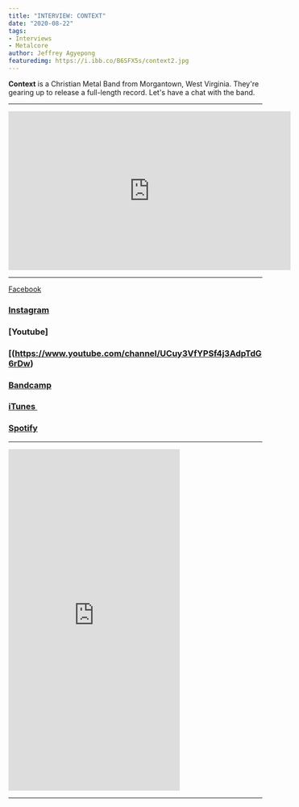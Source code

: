 ```yaml
---
title: "INTERVIEW: CONTEXT"
date: "2020-08-22"
tags:
- Interviews
- Metalcore
author: Jeffrey Agyepong
featuredimg: https://i.ibb.co/B6SFX5s/context2.jpg
---
```


**Context** is a Christian Metal Band from Morgantown, West Virginia. They're gearing up to release a full-length record. Let's have a chat with the band.

* * *

<div class="video-container">
    <iframe src="https://www.youtube.com/embed/nWXEX0EC7rY" width="560" height="315" frameborder="0"></iframe>
</div>

* * *

 [Facebook](https://www.facebook.com/cntxtband/) 

### [Instagram](https://www.instagram.com/cntxtband/) 

### [Youtube]

### [(https://www.youtube.com/channel/UCuy3VfYPSf4j3AdpTdG6rDw) 

### [Bandcamp](https://cntxt.bandcamp.com/)

###  [iTunes ](https://music.apple.com/ca/artist/context/1403617967) 

### [Spotify](https://open.spotify.com/artist/38KzCuzSKjB0BXPf7vxfqi)

<hr>

<iframe style="border: 0; width: 340px; height: 677px;" src="https://bandcamp.com/EmbeddedPlayer/album=896767470/size=large/bgcol=ffffff/linkcol=0687f5/transparent=true/" seamless><a href="https://cntxt.bandcamp.com/album/heart-journal-ep-deluxe-edition">Heart Journal - EP (Deluxe Edition) by Context</a></iframe>

<hr>